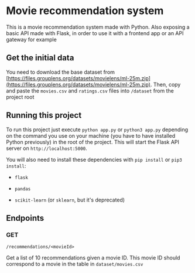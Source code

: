 # Movie recommendation system

This is a movie recommendation system made with Python. Also exposing a basic API made with Flask, in order to use it with a frontend app or an API gateway for example

## Get the initial data

You need to download the base dataset from [https://files.grouplens.org/datasets/movielens/ml-25m.zip](https://files.grouplens.org/datasets/movielens/ml-25m.zip). Then, copy and paste the `movies.csv` and `ratings.csv` files into `/dataset` from the project root

## Running this project

To run this project just execute `python app.py` or `python3 app.py` depending on the command you use on your machine (you have to have installed Python previously) in the root of the project. This will start the Flask API server on `http://localhost:5000`.

You will also need to install these dependencies with `pip install` or `pip3 install`:

- `flask`

- `pandas`

- `scikit-learn` (or `sklearn`, but it's deprecated)

## Endpoints

### GET

```
/recommendations/<movieId>
```

Get a list of 10 recommendations given a movie ID. This movie ID should correspond to a movie in the table in `dataset/movies.csv`
